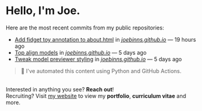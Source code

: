 # Hello, I'm Joe.
Here are the most recent commits from my public repositories:<br>
<!--activity_section_start-->
- [Add fidget toy annotation to about.html](https://github.com/joebinns/joebinns.github.io/commit/1ecce69b9db15da960151f4b7de5ea66286e0287) in [*joebinns.github.io*](https://github.com/joebinns/joebinns.github.io) — 19 hours ago
- [Top align models](https://github.com/joebinns/joebinns.github.io/commit/03ee68cd3f221f2442dc5a2f58300f3c647f571d) in [*joebinns.github.io*](https://github.com/joebinns/joebinns.github.io) — 5 days ago
- [Tweak model previewer styling](https://github.com/joebinns/joebinns.github.io/commit/3194620de0fc704cfc97fa1c258c9b8cbd504176) in [*joebinns.github.io*](https://github.com/joebinns/joebinns.github.io) — 5 days ago
<!--activity_section_end-->
> 🚀 I've automated this content using Python  and GitHub Actions.

<br>Interested in anything you see? **Reach out**!<br>
Recruiting? Visit [my website](https://joebinns.com/) to view my **portfolio**, **curriculum vitae** and more.
